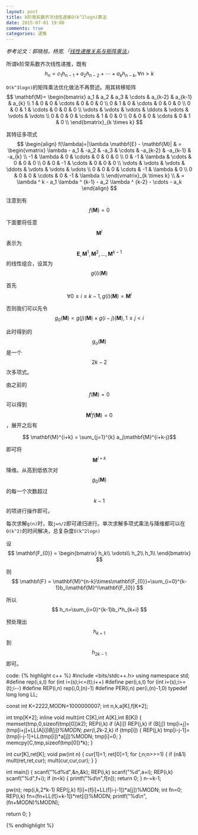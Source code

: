 ```yaml
---
layout: post
title: k阶常系数齐次线性递推O(k^2logn)算法
date: 2015-07-01 19:00
comments: true
categories: 递推
---
```


*参考论文：郭晓旭，杨宽.「[线性递推关系与矩阵乘法](http://wenku.baidu.com/view/bac23be1c8d376eeafaa3111.html)」*

所谓k阶常系数齐次线性递推，既有
$$ h_n=c_1h_{n-1}+a_2h_{n-2}+ \cdots + a_k h_{n-k},\forall n\gt k $$

`O(k^3logn)`的矩阵乘法优化做法不再赘述。用其转移矩阵
$$  \mathbf{M}=
\begin{bmatrix}
a_1 & a_2 & a_3 & \cdots & a_{k-2} & a_{k-1} & a_{k} \\
1 & 0 & 0 & \cdots & 0 & 0 & 0 \\
0 & 1 & 0 & \cdots & 0 & 0 & 0 \\
0 & 0 & 1 & \cdots & 0 & 0 & 0 \\
\vdots & \vdots & \vdots & \ddots & \vdots & \vdots & \vdots \\
0 & 0 & 0 & \cdots & 1 & 0 & 0 \\
0 & 0 & 0 & \cdots & 0 & 1 & 0 \\
\end{bmatrix}_{k \times k}
$$

其特征多项式
$$ 
\begin{align}
f(\lambda)=|\lambda \mathbf{E} - \mathbf{M}| & =
\begin{vmatrix}
\lambda - a_1 & -a_2 & -a_3 & \cdots & -a_{k-2} & -a_{k-1} & -a_{k} \\
-1 & \lambda & 0 & \cdots & 0 & 0 & 0 \\
0 & -1 & \lambda & \cdots & 0 & 0 & 0 \\
0 & 0 & -1 & \cdots & 0 & 0 & 0 \\
\vdots & \vdots & \vdots & \ddots & \vdots & \vdots & \vdots \\
0 & 0 & 0 & \cdots & -1 & \lambda & 0 \\
0 & 0 & 0 & \cdots & 0 & -1 & \lambda \\
\end{vmatrix}_{k \times k} \\
& = \lambda ^ k - a_1 \lambda ^ {k-1} - a_2 \lambda ^ {k-2} - \cdots - a_k
\end{align}
$$

注意到有
$$ f(\mathbf{M})=0 $$

下面要将任意$$\mathbf{M}^{i}$$表示为$$\mathbf{E},\mathbf{M}^{1},\mathbf{M}^{2},\ldots,\mathbf{M}^{k-1}$$的线性组合，设其为$$g(i)(\mathbf{M})$$

首先$$\forall 0 \leq i \leq k-1, g(i)(\mathbf{M})=\mathbf{M}^{i} $$

否则我们可以先令$$g_0(\mathbf{M})=g(j)(\mathbf{M}) \times g(i-j)(\mathbf{M}),1\leq j \lt i$$

此时得到的$$g_o(\mathbf{M})$$是一个$$2k-2$$次多项式。

由之前的$$f(\mathbf{M})=0$$可以得到$$\mathbf{M}^{i}f(\mathbf{M})=0$$，展开之后有

$$ \mathbf{M}^{i+k} = \sum_{j=1}^{k} a_j\mathbf{M}^{i+k-j}$$

即可将$$ \mathbf{M}^{i+k} $$降维。从高到低依次对$$g_0(\mathbf{M})$$的每一个次数超过$$k-1$$的项进行操作即可。

每次求解`g(n)`时，取`j=n/2`即可递归进行。单次求解多项式乘法与降维都可以在`O(k^2)`的时间解决，总复杂度`O(k^2logn)`

设
$$  \mathbf{F_{0}} =
\begin{bmatrix}
h_k\\
\vdots\\
h_2\\
h_1\\
\end{bmatrix}
$$

则
$$
\mathbf{F} = \mathbf{M}^{n-k}\times\mathbf{F_{0}}=\sum_{i=0}^{k-1}b_i\mathbf{M}^i\mathbf{F_{0}}
$$

所以
$$
h_n=\sum_{i=0}^{k-1}b_i*h_{k+i}
$$

预处理出$$h_{k+1}$$到$$h_{2k-1}$$即可。

code:
{% highlight c++ %}
#include <bits/stdc++.h>
using namespace std;
#define rep(i,s,t) for (int i=(s);i<=(t);i++)
#define per(i,s,t) for (int i=(s);i>=(t);i--)
#define REP(i,n) rep(i,0,(n)-1)
#define PER(i,n) per(i,(n)-1,0)
typedef long long LL;

const int K=2222,MODN=1000000007;
int n,k,a[K],f[K*2];

int tmp[K*2];
inline void mult(int C[K],int A[K],int B[K]) {
  memset(tmp,0,sizeof(tmp[0])*k*2);
  REP(i,k) if (A[i]) REP(j,k) if (B[j]) tmp[i+j]=(tmp[i+j]+LL(A[i])*B[j])%MODN;
  per(i,2*k-2,k) if (tmp[i]) {
    REP(j,k) tmp[i-j-1]=(tmp[i-j-1]+LL(tmp[i])*a[j])%MODN;
    tmp[i]=0;
  }
  memcpy(C,tmp,sizeof(tmp[0])*k);
}

int cur[K],ret[K];
void pw(int n) {
  cur[1]=1; ret[0]=1;
  for (;n;n>>=1) {
    if (n&1) mult(ret,ret,cur);
    mult(cur,cur,cur);
  }
}

int main() {
  scanf("%d%d",&n,&k);
  REP(i,k) scanf("%d",a+i);
  REP(i,k) scanf("%d",f+i);
  if (n<k) { printf("%d\n",f[n]); return 0; }
  n-=k-1;

  pw(n);
  rep(i,k,2*k-1) REP(j,k) f[i]=(f[i]+LL(f[i-j-1])*a[j])%MODN;
  int fn=0;
  REP(i,k) fn=(fn+LL(f[i+k-1])*ret[i])%MODN;
  printf("%d\n",(fn+MODN)%MODN);

  return 0;
}

{% endhighlight %}